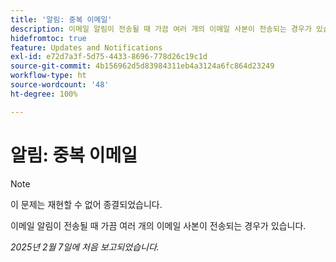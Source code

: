 ```yaml
---
title: '알림: 중복 이메일'
description: 이메일 알림이 전송될 때 가끔 여러 개의 이메일 사본이 전송되는 경우가 있습니다.
hidefromtoc: true
feature: Updates and Notifications
exl-id: e72d7a3f-5d75-4433-8696-778d26c19c1d
source-git-commit: 4b156962d5d83984311eb4a3124a6fc864d23249
workflow-type: ht
source-wordcount: '48'
ht-degree: 100%

---
```


# 알림: 중복 이메일

>[!NOTE]
>
>이 문제는 재현할 수 없어 종결되었습니다.

이메일 알림이 전송될 때 가끔 여러 개의 이메일 사본이 전송되는 경우가 있습니다.

_2025년 2월 7일에 처음 보고되었습니다._
